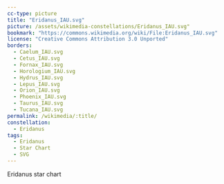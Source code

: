 ```yaml
---
cc-type: picture
title: "Eridanus_IAU.svg"
picture: /assets/wikimedia-constellations/Eridanus_IAU.svg"
bookmark: "https://commons.wikimedia.org/wiki/File:Eridanus_IAU.svg"
license: "Creative Commons Attribution 3.0 Unported"
borders:
  - Caelum_IAU.svg
  - Cetus_IAU.svg
  - Fornax_IAU.svg
  - Horologium_IAU.svg
  - Hydrus_IAU.svg
  - Lepus_IAU.svg
  - Orion_IAU.svg
  - Phoenix_IAU.svg
  - Taurus_IAU.svg
  - Tucana_IAU.svg
permalink: /wikimedia/:title/
constellation:
  - Eridanus
tags:
  - Eridanus
  - Star Chart
  - SVG
---
```

Eridanus star chart